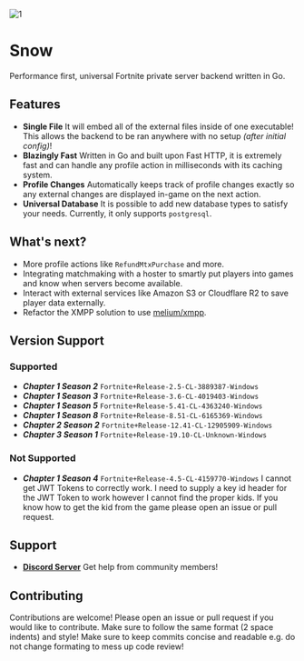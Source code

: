 ![1](https://github.com/ectrc/snow/assets/13946988/fc007f07-3878-46e7-b990-668fc3d758d0)

# Snow

Performance first, universal Fortnite private server backend written in Go.

## Features

- **Single File** It will embed all of the external files inside of one executable! This allows the backend to be ran anywhere with no setup _(after initial config)_!
- **Blazingly Fast** Written in Go and built upon Fast HTTP, it is extremely fast and can handle any profile action in milliseconds with its caching system.
- **Profile Changes** Automatically keeps track of profile changes exactly so any external changes are displayed in-game on the next action.
- **Universal Database** It is possible to add new database types to satisfy your needs. Currently, it only supports `postgresql`.

## What's next?

- More profile actions like `RefundMtxPurchase` and more.
- Integrating matchmaking with a hoster to smartly put players into games and know when servers become available.
- Interact with external services like Amazon S3 or Cloudflare R2 to save player data externally.
- Refactor the XMPP solution to use [melium/xmpp](https://github.com/mellium/xmpp).

## Version Support

### Supported

- **_Chapter 1 Season 2_** `Fortnite+Release-2.5-CL-3889387-Windows`
- **_Chapter 1 Season 3_** `Fortnite+Release-3.6-CL-4019403-Windows`
- **_Chapter 1 Season 5_** `Fortnite+Release-5.41-CL-4363240-Windows`
- **_Chapter 1 Season 8_** `Fortnite+Release-8.51-CL-6165369-Windows`
- **_Chapter 2 Season 2_** `Fortnite+Release-12.41-CL-12905909-Windows`
- **_Chapter 3 Season 1_** `Fortnite+Release-19.10-CL-Unknown-Windows`

### Not Supported

- **_Chapter 1 Season 4_** `Fortnite+Release-4.5-CL-4159770-Windows` I cannot get JWT Tokens to correctly work. I need to supply a key id header for the JWT Token to work however I cannot find the proper kids. If you know how to get the kid from the game please open an issue or pull request.

## Support

- **[Discord Server](https://discord.gg/kBefMZA4Qp)** Get help from community members!

## Contributing

Contributions are welcome! Please open an issue or pull request if you would like to contribute. Make sure to follow the same format (2 space indents) and style! Make sure to keep commits concise and readable e.g. do not change formating to mess up code review!
